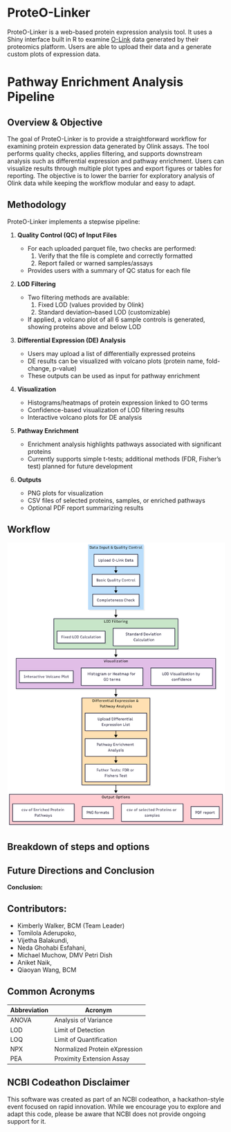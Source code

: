 # ProteO-Linker
ProteO-Linker is a web-based protein expression analysis tool. It uses a Shiny interface built in R to examine [O-Link](https://olink.com/) data generated by their proteomics platform. Users are able to upload their data and a generate custom plots of expression data.

# Pathway Enrichment Analysis Pipeline

## Overview & Objective

The goal of ProteO-Linker is to provide a straightforward workflow for examining protein expression data generated by Olink assays. The tool performs quality checks, applies filtering, and supports downstream analysis such as differential expression and pathway enrichment. Users can visualize results through multiple plot types and export figures or tables for reporting. The objective is to lower the barrier for exploratory analysis of Olink data while keeping the workflow modular and easy to adapt.

## Methodology

ProteO-Linker implements a stepwise pipeline:

1. **Quality Control (QC) of Input Files**
   - For each uploaded parquet file, two checks are performed:
     1. Verify that the file is complete and correctly formatted  
     2. Report failed or warned samples/assays  
   - Provides users with a summary of QC status for each file  

2. **LOD Filtering**
   - Two filtering methods are available:
     1. Fixed LOD (values provided by Olink)  
     2. Standard deviation–based LOD (customizable)  
   - If applied, a volcano plot of all 6 sample controls is generated, showing proteins above and below LOD  

3. **Differential Expression (DE) Analysis**
   - Users may upload a list of differentially expressed proteins  
   - DE results can be visualized with volcano plots (protein name, fold-change, p-value)  
   - These outputs can be used as input for pathway enrichment  

4. **Visualization**
   - Histograms/heatmaps of protein expression linked to GO terms  
   - Confidence-based visualization of LOD filtering results  
   - Interactive volcano plots for DE analysis  

5. **Pathway Enrichment**
   - Enrichment analysis highlights pathways associated with significant proteins  
   - Currently supports simple t-tests; additional methods (FDR, Fisher’s test) planned for future development  

6. **Outputs**
   - PNG plots for visualization  
   - CSV files of selected proteins, samples, or enriched pathways  
   - Optional PDF report summarizing results  

## Workflow
![Flowchart](Diagram_color_v3.png)

## Breakdown of steps and options

## Future Directions and Conclusion

**Conclusion:**

## Contributors: 

- Kimberly Walker, BCM (Team Leader)
- Tomilola Aderupoko,
- Vijetha Balakundi,
- Neda Ghohabi Esfahani,  
- Michael Muchow, DMV Petri Dish
- Aniket Naik, 
- Qiaoyan Wang, BCM

## Common Acronyms
Abbreviation  | Acronym
------------- | -------------
ANOVA  | Analysis of Variance
LOD | Limit of Detection
LOQ | Limit of Quantification
NPX | Normalized Protein eXpression
PEA | Proximity Extension Assay 

## NCBI Codeathon Disclaimer
This software was created as part of an NCBI codeathon, a hackathon-style event focused on rapid innovation. While we encourage you to explore and adapt this code, please be aware that NCBI does not provide ongoing support for it.
